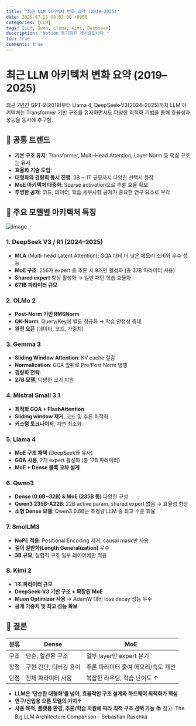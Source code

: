 ```yaml
---
title: "최근 LLM 아키텍처 변화 요약 (2019–2025)"
date: 2025-07-25 08:02:00 +0900
categories: [LLM]
tags: [LLM, Qwen, Llama, Kimi, Deepseek]
description: "Notion 동기화된 게시글입니다."
toc: true
comments: true
---
```


# 최근 LLM 아키텍처 변화 요약 (2019–2025)

최근 7년간 GPT-2(2019)부터 Llama 4, DeepSeek-V3(2024–2025)까지 LLM 아키텍처는 Transformer 기반 구조를 유지하면서도 다양한 최적화 기법을 통해 효율성과 성능을 동시에 추구함.

## 🔑 공통 트렌드

- **기본 구조 유지**: Transformer, Multi-Head Attention, Layer Norm 등 핵심 구조는 유사
- **효율화 기술 도입**:
- **대형화와 경량화 동시 진행**: 3B ~ 1T 규모까지 다양한 선택지 등장
- **MoE 아키텍처 대중화**: Sparse activation으로 추론 효율 확보
- **투명한 공개**: 코드, 데이터, 학습 세부사항 공개가 중요한 연구 요소로 부각
## 📌 주요 모델별 아키텍처 특징

![Image](https://prod-files-secure.s3.us-west-2.amazonaws.com/e6db513d-ec54-40ff-aa74-2487b0bcfe15/ac24fdd3-febf-45c7-8e99-afb6446591d8/image.png?X-Amz-Algorithm=AWS4-HMAC-SHA256&X-Amz-Content-Sha256=UNSIGNED-PAYLOAD&X-Amz-Credential=ASIAZI2LB4663IAT2MSJ%2F20250725%2Fus-west-2%2Fs3%2Faws4_request&X-Amz-Date=20250725T230838Z&X-Amz-Expires=3600&X-Amz-Security-Token=IQoJb3JpZ2luX2VjECUaCXVzLXdlc3QtMiJIMEYCIQDEUykJTxftsjx9gAD5rUZQliSYUX%2FU5aDgDXnXyB%2FfcgIhAM91NlYPZm8cHJo9glYKW1c5nxv4Yb1yfEcCupnmteeUKv8DCE4QABoMNjM3NDIzMTgzODA1IgzHUxbH6cYGV1Glz2Uq3AO0qnlxptMkTo1iu7q10m5%2Fn07tJrIa%2Fs8BiVOZrKRgsjx4ldpdHWrK59NZT973DPpGK0cwb%2BYedT68tVWpp8YLdNHgTTU0kt820gvLD4XTew2QhGVEnz%2BztPWKzMRpEXAaptDABsAE255jfCUjdBTxf5Np1LBu5aOjNlOuKnvTyj7zE7wmUL8Phbalj6mWw%2FsYSGgyyyoD1A2vBip2U9fK2BPIGLKbi8%2BlEDMy%2Bjde5QkSZXY3efQmud%2ByxiWtDV5IvjKZFzk%2BKjEXpFYSpOqvDMkkT3bGKeriN809Kyh2nn6dv51zSl0d6FL9EHqYnNQlbvp8HSKeadrf2IkmsFJFtpt67QzsG4yR3h92G9Jc%2B2snFjEhgMMi5DDFAW43y%2BNs2qWx1%2Btg%2FEJOot1HAN0myb6yESrgmV%2BNAZkUDEcI8TMRDp83ezQUHq0ghj8zHe%2BbJWOmE06nlIAgq3yj9mdXcs64N1YHB7ScplhrQxVHIOKRZVnw5tVqychQEt3HDLxBonGBDnv%2Bl4qaafNSgq82UkmgJFQnUv7aCgdusJDEIAt37T1uIn3Rp9g9K7Rgz4AT7NhNbc0ws4TlsUzHz43YXCGwkYW%2FFBTFaiSqLej39CduYeOlIDzFnzq84jDv0Y%2FEBjqkAadnn39YyOAeg7jgoBeSx8q5lCYur7YgIUOoKMDkDs984gJX7yGzm3wiyDl8wAwL6ZMW428N8uscf68s0U1QcSlnc1g%2BGgkUniN87QhF6rNMcIaikmeXhE2db1tINgw9Lr7gosbfkrBogbOD1yKLi4Pl6drK8aMrlN3HCZXFHjyHld4yvh7iKZulCS6r5SGhzLljDytF61eVEQTT9ADN0n9yMqOa&X-Amz-Signature=77523af4fefb5cad81aa018a619ebedd2198602eab6582d0523505bee29fa80c&X-Amz-SignedHeaders=host&x-amz-checksum-mode=ENABLED&x-id=GetObject)

### 1. DeepSeek V3 / R1 (2024–2025)

- **MLA** (Multi-head Latent Attention): GQA 대비 더 낮은 메모리 소비와 우수 성능
- **MoE 구조**: 256개 expert 중 추론 시 9개만 활성화 (총 37B 파라미터 사용)
- **Shared expert** 항상 활성화 → 일반 패턴 학습 효율화
- **671B 파라미터 규모**
### 2. OLMo 2

- **Post-Norm 기반 RMSNorm**
- **QK-Norm**: Query/Key에 별도 정규화 → 학습 안정성 증대
- **완전 오픈** (데이터, 코드, 가중치)
### 3. Gemma 3

- **Sliding Window Attention**: KV cache 절감
- **Normalization**: GQA 앞뒤로 Pre/Post Norm 병행
- **경량화 전략**:
- **27B 모델**, 다양한 크기 지원
### 4. Mistral Small 3.1

- **최적화 GQA + FlashAttention**
- **Sliding window 제거**, 코드 및 추론 최적화
- **커스텀 토크나이저**, 지연 최소화
### 5. Llama 4

- **MoE 구조 채택** (DeepSeek와 유사)
- **GQA 사용**, 2개 expert 활성화 (총 17B 파라미터)
- **MoE + Dense 블록 교차 설계**
### 6. Qwen3

- **Dense (0.6B~32B) & MoE (235B 등)** 다양한 구성
- **Qwen3 235B-A22B**: 22B active param, shared expert 없음 → 효율성 향상
- **소형 Dense 모델**: Qwen3 0.6B는 초경량 LLM 중 최고 수준 효율
### 7. SmolLM3

- **NoPE 적용**: Positional Encoding 제거, causal mask만 사용
- **길이 일반화(Length Generalization)** 우수
- **3B 규모**, 실험적 구조 일부 레이어에만 적용
### 8. Kimi 2

- **1조 파라미터 규모**
- **DeepSeek-V3 기반 구조 + 확장된 MoE**
- **Muon Optimizer 사용** → AdamW 대비 loss decay 성능 우수
- **공개 가중치 및 최고 성능 확보**
## 🧩 결론

| 분류 | Dense | MoE |
| --- | --- | --- |
| 구조 | 단순, 일관된 구조 | 일부 layer만 expert 분기 |
| 장점 | 구현 간단, 디버깅 용이 | 추론 파라미터 줄여 메모리/속도 개선 |
| 단점 | 전체 파라미터 사용 | 복잡한 라우팅, 학습 난이도 ↑ |

- **LLM은 ‘단순한 대형화’를 넘어, 효율적인 구조 설계와 하드웨어 최적화가 핵심**
- **연구/산업용 오픈 모델의 가치↑**
- **사용 목적, 플랫폼 환경, 추론/학습 자원에 따라 최적 구조 선택 가능**
📚 참고: The Big LLM Architecture Comparison - Sebastian Raschka


